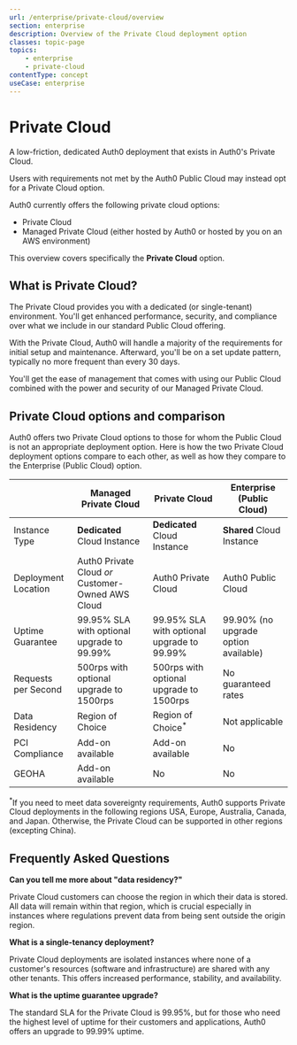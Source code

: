 ```yaml
---
url: /enterprise/private-cloud/overview
section: enterprise
description: Overview of the Private Cloud deployment option
classes: topic-page
topics:
    - enterprise
    - private-cloud
contentType: concept
useCase: enterprise
---
```

<div class="topic-page-header">
  <div data-name="example" class="topic-page-badge"></div>
  <h1>Private Cloud</h1>
  <p>
    A low-friction, dedicated Auth0 deployment that exists in Auth0's Private Cloud.
  </p>
</div>

Users with requirements not met by the Auth0 Public Cloud may instead opt for a Private Cloud option.

Auth0 currently offers the following private cloud options:

* Private Cloud
* Managed Private Cloud (either hosted by Auth0 or hosted by you on an AWS environment)

This overview covers specifically the **Private Cloud** option.

## What is Private Cloud?

The Private Cloud provides you with a dedicated (or single-tenant) environment. You'll get enhanced performance, security, and compliance over what we include in our standard Public Cloud offering.

With the Private Cloud, Auth0 will handle a majority of the requirements for initial setup and maintenance. Afterward, you'll be on a set update pattern, typically no more frequent than every 30 days.

You'll get the ease of management that comes with using our Public Cloud combined with the power and security of our Managed Private Cloud.

## Private Cloud options and comparison

Auth0 offers two Private Cloud options to those for whom the Public Cloud is not an appropriate deployment option. Here is how the two Private Cloud deployment options compare to each other, as well as how they compare to the Enterprise (Public Cloud) option.

| | Managed Private Cloud | Private Cloud | Enterprise (Public Cloud) |
| - | - | - | - |
| Instance Type | **Dedicated** Cloud Instance | **Dedicated** Cloud Instance | **Shared** Cloud Instance |
| Deployment Location | Auth0 Private Cloud *or* Customer-Owned AWS Cloud | Auth0 Private Cloud | Auth0 Public Cloud |
| Uptime Guarantee | 99.95% SLA with optional upgrade to 99.99% | 99.95% SLA with optional upgrade to 99.99% | 99.90% (no upgrade option available) |
| Requests per Second | 500rps with optional upgrade to 1500rps | 500rps with optional upgrade to 1500rps | No guaranteed rates |
| Data Residency | Region of Choice | Region of Choice<sup>*</sup> | Not applicable |
| PCI Compliance | Add-on available | Add-on available | No |
| GEOHA | Add-on available | No | No |

<sup>*</sup>If you need to meet data sovereignty requirements, Auth0 supports Private Cloud deployments in the following regions USA, Europe, Australia, Canada, and Japan. Otherwise, the Private Cloud can be supported in other regions (excepting China).

## Frequently Asked Questions

**Can you tell me more about "data residency?"**

Private Cloud customers can choose the region in which their data is stored. All data will remain within that region, which is crucial especially in instances where regulations prevent data from being sent outside the origin region.

**What is a single-tenancy deployment?**

Private Cloud deployments are isolated instances where none of a customer's resources (software and infrastructure) are shared with any other tenants. This offers increased performance, stability, and availability.

**What is the uptime guarantee upgrade?**

The standard SLA for the Private Cloud is 99.95%, but for those who need the highest level of uptime for their customers and applications, Auth0 offers an upgrade to 99.99% uptime.